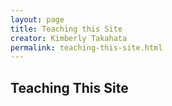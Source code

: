 ```yaml
---
layout: page
title: Teaching this Site
creator: Kimberly Takahata
permalink: teaching-this-site.html
---
```



## Teaching This Site
